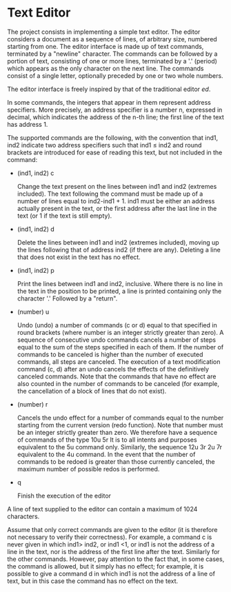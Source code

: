 # Text Editor

The project consists in implementing a simple text editor. The editor considers a document as a sequence of lines, of arbitrary size, numbered starting from one.
The editor interface is made up of text commands, terminated by a "newline" character. The commands can be followed by a portion of text, consisting of one or more lines, terminated by a '.' (period) which appears as the only character on the next line. The commands consist of a single letter, optionally preceded by one or two whole numbers.

The editor interface is freely inspired by that of the traditional editor *ed*.

In some commands, the integers that appear in them represent address specifiers. More precisely, an address specifier is a number n, expressed in decimal, which indicates the address of the n-th line; the first line of the text has address 1.

The supported commands are the following, with the convention that ind1, ind2 indicate two address specifiers such that ind1 ≤ ind2 and round brackets are introduced for ease of reading this text, but not included in the command:
- (ind1, ind2) c

  Change the text present on the lines between ind1 and ind2 (extremes included). The text following the command must be made up of a number of lines equal to ind2-ind1 + 1. ind1 must be either an address actually present in the text, or the first address after the last line in the text (or 1 if the text is still empty).
  
- (ind1, ind2) d

  Delete the lines between ind1 and ind2 (extremes included), moving up the lines following that of address ind2 (if there are any). Deleting a line that does not exist in the text has no effect.
  
- (ind1, ind2) p

  Print the lines between ind1 and ind2, inclusive. Where there is no line in the text in the position to be printed, a line is printed containing only the character '.' Followed by a "return".
  
- (number) u 

  Undo (undo) a number of commands (c or d) equal to that specified in round brackets (where number is an integer strictly greater than zero). A sequence of consecutive undo commands cancels a number of steps equal to the sum of the steps specified in each of them. If the number of commands to be canceled is higher than the number of executed commands, all steps are canceled. The execution of a text modification command (c, d) after an undo cancels the effects of the definitively canceled commands. Note that the commands that have no effect are also counted in the number of commands to be canceled (for example, the cancellation of a block of lines that do not exist).
  
- (number) r

  Cancels the undo effect for a number of commands equal to the number starting from the current version (redo function). Note that number must be an integer strictly greater than zero. We therefore have a sequence of commands of the type 10u 5r
It is to all intents and purposes equivalent to the 5u command only. Similarly, the sequence 12u 3r 2u 7r equivalent to the 4u command. In the event that the number of commands to be redoed is greater than those currently canceled, the maximum number of possible redos is performed.

- q

  Finish the execution of the editor
  
A line of text supplied to the editor can contain a maximum of 1024 characters.

Assume that only correct commands are given to the editor (it is therefore not necessary to verify their correctness). For example, a command c is never given in which ind1> ind2, or ind1 <1, or ind1 is not the address of a line in the text, nor is the address of the first line after the text. Similarly for the other commands. 
However, pay attention to the fact that, in some cases, the command is allowed, but it simply has no effect; for example, it is possible to give a command d in which ind1 is not the address of a line of text, but in this case the command has no effect on the text.
